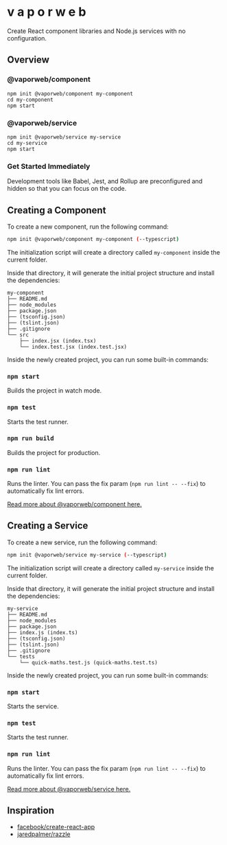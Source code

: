 # v a p o r w e b

Create React component libraries and Node.js services with no configuration.

## Overview

### @vaporweb/component
```
npm init @vaporweb/component my-component
cd my-component
npm start
```

### @vaporweb/service
```
npm init @vaporweb/service my-service
cd my-service
npm start
```

### Get Started Immediately

Development tools like Babel, Jest, and Rollup are preconfigured and hidden so that you can focus on the code.

## Creating a Component

To create a new component, run the following command:
```sh
npm init @vaporweb/component my-component (--typescript)
```

The initialization script will create a directory called `my-component` inside the current folder.

Inside that directory, it will generate the initial project structure and install the dependencies:

```
my-component
├── README.md
├── node_modules
├── package.json
├── (tsconfig.json)
├── (tslint.json)
├── .gitignore
└── src
    ├── index.jsx (index.tsx)
    └── index.test.jsx (index.test.jsx)
```

Inside the newly created project, you can run some built-in commands:

### `npm start`

Builds the project in watch mode.

### `npm test`

Starts the test runner.

### `npm run build`

Builds the project for production. 

### `npm run lint`

Runs the linter. You can pass the fix param (`npm run lint -- --fix`) to automatically fix lint errors.

[Read more about @vaporweb/component here.](/packages/component/README.md)

## Creating a Service

To create a new service, run the following command:
```sh
npm init @vaporweb/service my-service (--typescript)
```

The initialization script will create a directory called `my-service` inside the current folder.

Inside that directory, it will generate the initial project structure and install the dependencies:

```
my-service
├── README.md
├── node_modules
├── package.json
├── index.js (index.ts)
├── (tsconfig.json)
├── (tslint.json)
├── .gitignore
└── tests
    └── quick-maths.test.js (quick-maths.test.ts)
```

Inside the newly created project, you can run some built-in commands:

### `npm start`

Starts the service.

### `npm test`

Starts the test runner.

### `npm run lint`

Runs the linter. You can pass the fix param (`npm run lint -- --fix`) to automatically fix lint errors.

[Read more about @vaporweb/service here.](/packages/service/README.md)

## Inspiration

* [facebook/create-react-app](https://github.com/facebook/create-react-app/)
* [jaredpalmer/razzle](https://github.com/jaredpalmer/razzle)
